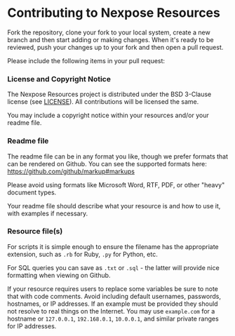 # Contributing to Nexpose Resources

Fork the repository, clone your fork to your local system, create a new branch and then start adding or making changes. When it's ready to be reviewed, push your changes up to your fork and then open a pull request.

Please include the following items in your pull request:

### License and Copyright Notice

The Nexpose Resources project is distributed under the BSD 3-Clause license (see [LICENSE](../LICENSE)). All contributions will be licensed the same.

You may include a copyright notice within your resources and/or your readme file.

### Readme file

The readme file can be in any format you like, though we prefer formats that can be rendered on Github. You can see the supported formats here: https://github.com/github/markup#markups

Please avoid using formats like Microsoft Word, RTF, PDF, or other "heavy" document types.

Your readme file should describe what your resource is and how to use it, with examples if necessary.

### Resource file(s)

For scripts it is simple enough to ensure the filename has the appropriate extension, such as `.rb` for Ruby, `.py` for Python, etc.

For SQL queries you can save as `.txt` or `.sql` - the latter will provide nice formatting when viewing on Github.

If your resource requires users to replace some variables be sure to note that with code comments. Avoid including default usernames, passwords, hostnames, or IP addresses. If an example must be provided they should not resolve to real things on the Internet. You may use `example.com` for a hostname or `127.0.0.1`, `192.168.0.1`, `10.0.0.1`, and similar private ranges for IP addresses.
